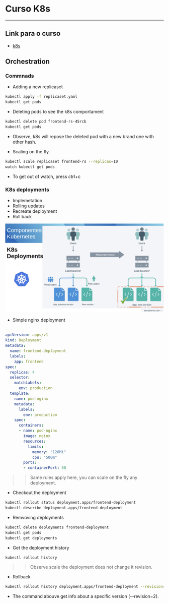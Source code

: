 # Curso K8s

---


## Link para o curso

- [k8s](https://www.udemy.com/course/kubernetes-power-profissional-formacao-inicial-completa)

## Orchestration

### Commnads

- Adding a new replicaset

```bash
kubectl apply -f replicaset.yaml
kubectl get pods
```

- Deleting pods to see the k8s comportament

```bash
kubectl delete pod frontend-rs-45rcb
kubectl get pods
```

- Observe, k8s will repose the deleted pod with a new brand one with other hash.

- Scaling on the fly.

```bash
kubectl scale replicaset frontend-rs --replicas=10
watch kubectl get pods
```

- To get out of watch, press ctrl+c


### K8s deployments

- Implemetation
- Rolling updates
- Recreate deployment
- Roll back

![deployments](assets/deployments.png)

- Simple nginx deployment

```yaml
---
apiVersion: apps/v1
kind: Deployment
metadata:
  name: frontend-deployment
  labels:
    app: frontend
spec:
  replicas: 4
  selector:
    matchLabels:
      env: production
  template:
    name: pod-nginx
    metadata:
      labels:
        env: production
    spec:
      containers:
      - name: pod-nginx
        image: nginx
        resources:
          limits:
            memory: "128Mi"
            cpu: "500m"
        ports:
        - containerPort: 80
```

>> Same rules apply here, you can scale on the fly any deployment.

- Checkout the deployment

```bash
kubectl rollout status deployment.apps/frontend-deployment
kubectl describe deployment.apps/frontend-deployment
```

- Remvoving deployments

```bash
kubectl delete deployments frontend-deployment
kubectl get pods
kubectl get deployments
```

- Get the deployment history

```bash
kubectl rollout history
```

>> Observe scale the deployment does not change it revision.

- Rollback


```bash
kubectl rollout history deployment.apps/frontend-deployment --revision=2
```

- The command abouve get info about a specific version (--revision=2).